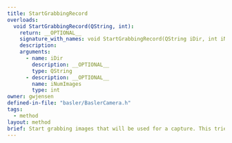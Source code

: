 ```yaml
---
title: StartGrabbingRecord
overloads:
  void StartGrabbingRecord(QString, int):
    return: __OPTIONAL__
    signature_with_names: void StartGrabbingRecord(QString iDir, int iNumImages)
    description:
    arguments:
      - name: iDir
        description: __OPTIONAL__
        type: QString
      - description: __OPTIONAL__
        name: iNumImages
        type: int
owner: gwjensen
defined-in-file: "basler/BaslerCamera.h"
tags:
  - method
layout: method
brief: Start grabbing images that will be used for a capture. This tries not to drop any images.
---
```

